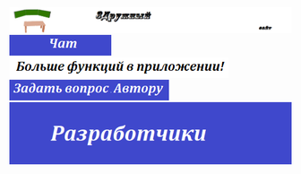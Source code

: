 <!DOCTYPE html>
<html>
<head>
	<title>3Дружный | Официальный сайт | Авторизация</title>
	<link href="https://fonts.mega8.ru/download.php?font=6882" rel="stylesheet">
	<link rel="preconnect" href="https://fonts.gstatic.com">
<link href="https://fonts.googleapis.com/css?family=Raleway" rel="stylesheet"> 
<link rel="stylesheet" type="text/css" href="style.css">
<link rel="icon" href="logo.png">
</head>
<body>
<left><img src="icon-ka.png"></left>
	<left><a href="https://3harmonious.github.io/site/chat.html"><img src="chat-button.png"></a></left><img src="БФВП.bmp"><right><img src="zadat-vopros-avtoru-button.png"></right>
<center><img src="разработчики.bmp"></center>

</body>

</html>

